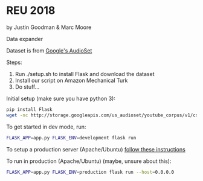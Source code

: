 # REU 2018
by Justin Goodman & Marc Moore

Data expander

Dataset is from [Google's AudioSet](https://research.google.com/audioset///download.html)

Steps:
1. Run ./setup.sh to install Flask and download the dataset
1. Install our script on Amazon Mechanical Turk
1. Do stuff...

Initial setup (make sure you have python 3):
```bash
pip install Flask
wget -nc http://storage.googleapis.com/us_audioset/youtube_corpus/v1/csv/unbalanced_train_segments.csv
```

To get started in dev mode, run:
```bash
FLASK_APP=app.py FLASK_ENV=development flask run
```

To setup a production server (Apache/Ubuntu) [follow these instructions](http://flask.pocoo.org/docs/1.0/deploying/mod_wsgi/)

To run in production (Apache/Ubuntu) (maybe, unsure about this):
```bash
FLASK_APP=app.py FLASK_ENV=production flask run --host=0.0.0.0
```
